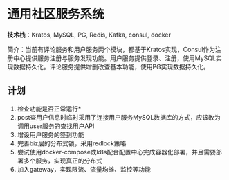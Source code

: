 # 通用社区服务系统

**技术栈**：Kratos, MySQL, PG, Redis, Kafka, consul, docker

简介：当前有评论服务和用户服务两个模块，都基于Kratos实现，Consul作为注册中心提供服务注册与服务发现功能。用户服务提供登录、注册，使用MySQL实现数据持久化。评论服务提供增删改查基本功能，使用PG实现数据持久化。

## 计划

1. 检查功能是否正常运行*
2. post查用户信息时临时采用了连接用户服务MySQL数据库的方式，应该改为调用user服务的查找用户API
3. 增设用户服务的签到功能
4. 完善biz层的分布式锁，采用redlock策略
5. 尝试使用docker-compose或k8s配合配置中心完成容器化部署，并且需要部署多个服务，实现真正的分布式
6. 加入gateway，实现限流、流量均摊、监控等功能